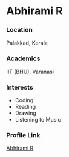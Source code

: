 # Abhirami R

### Location

Palakkad, Kerala

### Academics

IIT (BHU), Varanasi

### Interests

- Coding
- Reading
- Drawing
- Listening to Music

### Profile Link

[Abhirami R](https://github.com/abee62)